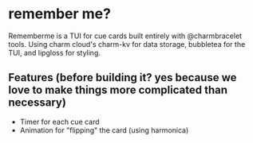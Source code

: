 # remember me?
Rememberme is a TUI for cue cards built entirely with @charmbracelet tools. 
Using charm cloud's charm-kv for data storage, bubbletea for the TUI, and lipgloss for styling.

## Features (before building it? yes because we love to make things more complicated than necessary)
- Timer for each cue card
- Animation for "flipping" the card (using harmonica)
